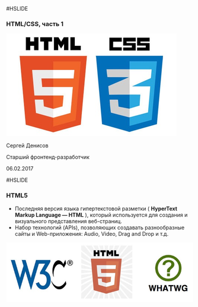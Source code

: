 #HSLIDE

### HTML/CSS, часть 1

![LOGO](images/HTML-CSS3.jpg)

Сергей Денисов

Старший фронтенд-разработчик


06.02.2017

#HSLIDE

### HTML5

* Последняя версия языка гипертекстовой разметки ( **HyperText Markup Language — HTML** ), который используется для
создания и визуального представления веб-страниц.
* Набор технологий (APIs), позволяющих создавать разнообразные сайты и Web-приложения: Audio, Video, Drag and Drop и
т.д.

![LOGO](images/w3c-whatwg.jpg)